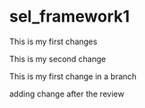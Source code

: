 # sel_framework1


This is my first changes

This is my second change

This is my first change in a branch

adding change after the review
